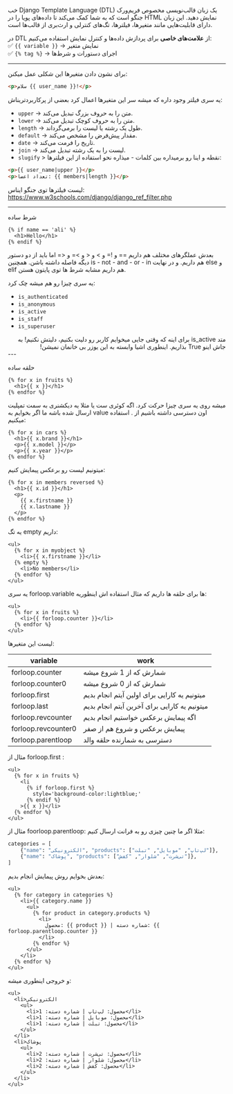 خب Django Template Language (DTL) یک زبان قالب‌نویسی مخصوص فریم‌ورک جنگو است که به شما کمک می‌کند تا داده‌های پویا را در HTML نمایش دهید. این زبان دارای قابلیت‌هایی مانند متغیرها، فیلترها، تگ‌های کنترلی و ارث‌بری از قالب‌ها است.

در DTL از **علامت‌های خاصی** برای پردازش داده‌ها و کنترل نمایش استفاده می‌کنیم:  
✅ `{{ variable }}` → نمایش متغیر  
✅ `{% tag %}` → اجرای دستورات و شرط‌ها

---
برای نشون دادن متغیرها این شکلی عمل میکنن:
```html
<p>سلام {{ user_name }}!</p>
```
یه سری فیلتر وجود داره که میشه سر این متغیرها اعمال کرد بعضی از پرکاربردتریناش:
- `upper` → متن را به حروف بزرگ تبدیل می‌کند.
- `lower` → متن را به حروف کوچک تبدیل می‌کند.
- `length` → طول یک رشته یا لیست را برمی‌گرداند.
- `default` → مقدار پیش‌فرض را مشخص می‌کند.
- `date` → تاریخ را فرمت می‌کند.
- `join` → لیست را به یک رشته تبدیل می‌کند.
- `slugify` > نقطه و اینا رو برمیداره بین کلمات - میذاره
نحو استفاده از این فیلترها:
```html
<p>{{ user_name|upper }}</p>
<p>تعداد اعضا: {{ members|length }}</p>
```
لیست فیلترها توی جنگو ایناس:
https://www.w3schools.com/django/django_ref_filter.php

---

شرط ساده
```django
{% if name == 'ali' %}
  <h1>Hello</h1>
{% endif %}
```
بعدش عملگرهای مختلف هم داریم == و != و > و < و >= و <=
اما باید از دو دستور دیگه فاصله داشته باشن. 
همچنین is - not - and - or - in هم داریم.
و در نهایت else و elif هم داریم مشابه شرط ها توی پایتون هستن.

یه سری چیزا رو هم میشه چک کرد:
- `is_authenticated `
- `is_anonymous `
- `is_active`
- `is_staff `
- `is_superuser`
<div dir="rtl">
متد is_active برای اینه که وقتی جایی میخوایم کاربر رو دلیت بکنیم، دلیتش نکنیم! به جاش اینو True بذاریم. اینطوری اشیا وابسته به این یوزر بی خانمان نمیشن!
</div>
---

حلقه ساده
```django
{% for x in fruits %}
  <h1>{{ x }}</h1>
{% endfor %}
```
میشه روی یه سری چیزا حرکت کرد. 
اگه کوئری ست یا مثلا یه دیکشنری به سمت تمپلیت ارسال شده باشه ما اگر بخوایم به value اون دسترسی داشته باشیم از . استفاده میکنیم:
```django
{% for x in cars %}
  <h1>{{ x.brand }}</h1>
  <p>{{ x.model }}</p>
  <p>{{ x.year }}</p>
{% endfor %} 
```
میتونیم لیست رو برعکس پیمایش کنیم:
```django
{% for x in members reversed %}
  <h1>{{ x.id }}</h1>
  <p>
    {{ x.firstname }}
    {{ x.lastname }}
  </p>
{% endfor %} 
```
یه تگ empty داریم:
```django
<ul>
  {% for x in myobject %}
    <li>{{ x.firstname }}</li>
  {% empty %}
    <li>No members</li>
  {% endfor %}
</ul>
```
یه سری forloop.variable ها برای حلقه ها داریم که مثال استفاده اش اینطوریه:
```django
<ul>
  {% for x in fruits %}
    <li>{{ forloop.counter }}</li>
  {% endfor %}
</ul> 
```
لیست این متغیرها:

| variable            | work                                         |
| ------------------- | -------------------------------------------- |
| forloop.counter     | شمارش که از 1 شروع میشه                      |
| forloop.counter0    | شمارش که از 0 شروع میشه                      |
| forloop.first       | میتونیم یه کارایی برای اولین آیتم انجام بدیم |
| forloop.last        | میتونیم یه کارایی برای آخرین آیتم انجام بدیم |
| forloop.revcounter  | اگه پیمایش برعکس خواستیم انجام بدیم          |
| forloop.revcounter0 | پیمایش برعکس و شروع هم از صفر                |
| forloop.parentloop  | دسترسی به شمارنده حلقه والد                  |
مثال از forloop.first :
```django
<ul>
  {% for x in fruits %}
    <li
      {% if forloop.first %}
        style='background-color:lightblue;'
      {% endif %}
    >{{ x }}</li>
  {% endfor %}
</ul>
```
مثال از foorloop.parentloop:
مثلا اگر ما چنین چیزی رو به فرانت ارسال کنیم:
```python 
categories = [
    {"name": "الکترونیکی", "products": ["لپ‌تاپ", "موبایل", "تبلت"]},
    {"name": "پوشاک", "products": ["تی‌شرت", "شلوار", "کفش"]},
]
```
بعدش بخوایم روش پیمایش انجام بدیم:
```django
<ul>
  {% for category in categories %}
    <li>{{ category.name }}
      <ul>
        {% for product in category.products %}
          <li>
            محصول: {{ product }} | شماره دسته: {{ forloop.parentloop.counter }}
          </li>
        {% endfor %}
      </ul>
    </li>
  {% endfor %}
</ul>
```
و خروجی اینطوری میشه:
```django
<ul>
  <li>الکترونیکی
    <ul>
      <li>محصول: لپ‌تاپ | شماره دسته: 1</li>
      <li>محصول: موبایل | شماره دسته: 1</li>
      <li>محصول: تبلت | شماره دسته: 1</li>
    </ul>
  </li>
  <li>پوشاک
    <ul>
      <li>محصول: تی‌شرت | شماره دسته: 2</li>
      <li>محصول: شلوار | شماره دسته: 2</li>
      <li>محصول: کفش | شماره دسته: 2</li>
    </ul>
  </li>
</ul>
```
